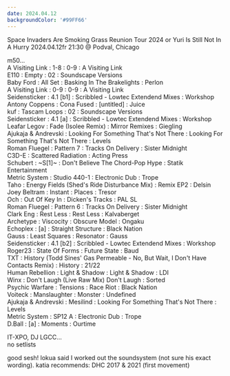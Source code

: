 ```yaml
---
date: 2024.04.12
backgroundColor: '#99FF66'
---
```


Space Invaders Are Smoking Grass Reunion Tour 2024 or Yuri Is Still Not In A Hurry 2024.04.12fr 21:30 @ Podval, Chicago  

m50...  
A Visiting Link : 1-8 : 0-9 : A Visiting Link  
E110 : Empty : 02 : Soundscape Versions  
Baby Ford : All Set : Basking In The Brakelights : Perlon  
A Visiting Link : 0-9 : 0-9 : A Visiting Link  
Seidensticker : 4.1 \[b1\] : Scribbled - Lowtec Extendend Mixes : Workshop  
Antony Coppens : Cona Fused : \[untitled\] : Juice  
kuf : Tascam Loops : 02 : Soundscape Versions  
Seidensticker : 4.1 \[a\] : Scribbled - Lowtec Extendend Mixes : Workshop  
Leafar Legov : Fade (Isolee Remix) : Mirror Remixes : Giegling  
Ajukaja & Andrevski : Looking For Something That's Not There : Looking For Something That's Not There : Levels  
Roman Fluegel : Pattern 7 : Tracks On Delivery : Sister Midnight  
C3D-E : Scattered Radiation : Acting Press  
Schubert : ~S\[1\]~ : Don't Believe The Chord-Pop Hype : Statik Entertainment  
Metric System : Studio 440-1 : Electronic Dub : Trope  
Taho : Energy Fields (Shed's Ride Disturbance Mix) : Remix EP2 : Delsin  
Joey Beltram : Instant : Places : Tresor  
Och : Out Of Key In : Dicken's Tracks : PAL SL  
Roman Fluegel : Pattern 6 : Tracks On Delivery : Sister Midnight  
Clark Eng : Rest Less : Rest Less : Kalvaberget  
Archetype : Viscocity : Obscure Model : Ongaku  
Echoplex : \[a\] : Straight Structure : Black Nation  
Gauss : Least Squares : Resonator : Gauss  
Seidensticker : 4.1 \[b2\] : Scribbled - Lowtec Extendend Mixes : Workshop  
Roger23 : State Of Forms : Future State : Baud  
TXT : History (Todd Sines' Gas Permeable - No, But Wait, I Don't Have Contacts Remix) : History : 21/22  
Human Rebellion : Light & Shadow : Light & Shadow : LDI  
Winx : Don't Laugh (Live Raw Mix) Don't Laugh : Sorted  
Psychic Warfare : Tensions : Race Riot : Black Nation  
Voiteck : Manslaughter : Monster : Undefined  
Ajukaja & Andrevski : Mesilind : Looking For Something That's Not There : Levels  
Metric System : SP12 A : Electronic Dub : Trope  
D.Ball : \[a\] : Moments : Ourtime  

IT-XPO, DJ LGCC...  
no setlists  

good sesh! lokua said I worked out the soundsystem (not sure his exact wording). katia recommends: DHC 2017 & 2021 (first movement)